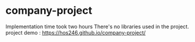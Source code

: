 # company-project 
Implementation time took two hours
There's no libraries used in the project.
project demo : https://hos246.github.io/company-project/
